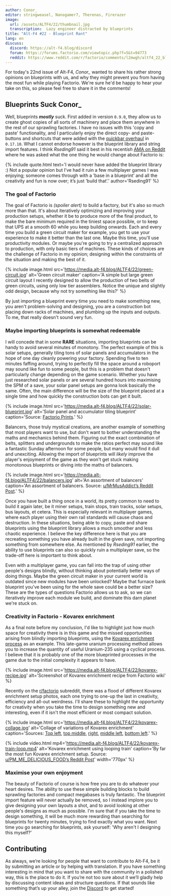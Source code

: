 ```yaml
---
author: Conor_
editor: stringweasel, Nanogamer7, Therenas, Firerazer
image: 
  url: /assets/ALTF4/22/thumbnail.jpg
  transcription:  Lazy engineer distracted by blueprints
title: "Alt-F4 #22 - Blueprint Rant"
lang: en
discuss:
  discord: https://alt-f4.blog/discord
  forum: https://forums.factorio.com/viewtopic.php?f=5&t=94773
  reddit: https://www.reddit.com/r/factorio/comments/l2mwgh/altf4_22_blueprint_rant/
---
```


For today's 22nd issue of Alt-F4, *Conor_* wanted to share his rather strong opinions on blueprints with us, and why they might prevent you from having the most fun while playing Factorio. We're sure he'd be happy to hear your take on this, so please feel free to share it in the comments!

## Blueprints Suck <author>Conor_</author>

Well, blueprints ***mostly*** suck. First added in version `0.9.0`, they allow us to create ghost copies of all sorts of machinery and place them anywhere in the rest of our sprawling factories. I have no issues with this 'copy and paste' functionality, and I particularly enjoy the direct copy- and paste-buttons and shortcuts that were added with the [quickbar overhaul](https://www.factorio.com/blog/post/fff-278) in `0.17.10`. What I cannot endorse however is the blueprint library and string import features. I think *Rseding91* said it best in his recent*ish* [AMA on Reddit](https://www.reddit.com/r/factorio/comments/in5d3i/developer_technicaloriented_ama/g45d2t3/?context=1) where he was asked what the one thing he would change about Factorio is:

{% include quote.html text='I would never have added the blueprint library :) Not a popular opinion but I’ve had it ruin a few multiplayer games I was enjoying; someone comes through with a ’base in a blueprint’ and all the creativity and fun is now over; it’s just ’build that’.' author='Rseding91' %}

### The goal of Factorio

The goal of Factorio is *(spoiler alert)* to build a factory, but it's also so much more than that. It's about iteratively optimizing and improving your production setups, whether it be to produce more of the final product, to make the bare minimum required in the tiniest space possible, or to keep that UPS at a smooth 60 while you keep building onwards. Each and every time you build a green circuit maker for example, you get to use your experience to make it better than the last one. Maybe this time, you'll use productivity modules. Or maybe you're going to try a centralized approach to production, with only basic tiers of machines. These kinds of choices are the challenge of Factorio in my opinion; designing within the constraints of the situation and making the best of it.

{% include image.html src='https://media.alt-f4.blog/ALTF4/22/green-circuit.jpg' alt='Green circuit maker' caption='A simple but large green circuit layout I recently designed to allow the production of two belts of green circuits, using only low tier assemblers. Notice the unique and slightly odd design, because why not try something like this?' %}

By just importing a blueprint every time you need to make something new, you aren't problem-solving and designing, you are a construction bot placing down racks of machines, and plumbing up the inputs and outputs. To me, that really doesn't sound very fun.

### Maybe importing blueprints is somewhat redeemable

I will concede that in some **RARE** situations, importing blueprints can be handy to avoid several minutes of monotony. The perfect example of this is solar setups, generally tiling tons of solar panels and accumulators in the hope of one day cleanly powering your factory. Spending five to ten minutes faffing around, trying to perfectly fill the space around a roboport may sound like fun to some people, but this is a problem that doesn't particularly change depending on the game scenario. Whether you have just researched solar panels or are several hundred hours into maximising the SPM of a save, your solar panel setups are gonna look basically the same. Often, the main difference will be the size of the blueprint placed at a single time and how quickly the construction bots can get it built.

{% include image.html src='https://media.alt-f4.blog/ALTF4/22/solar-blueprint.jpg' alt='Solar panel and accumulator tiling blueprint' caption='Source: <a href="https://factorioprints.com/view/-KYeNAYQVgk2DcbuORde">Factorio Prints</a>.' %}

Balancers, those truly mystical creations, are another example of something that most players want to use, but don't want to bother understanding the maths and mechanics behind them. Figuring out the exact combination of belts, splitters and undergrounds to make the ratios perfect may sound like a fantastic Sunday afternoon for some people, but many would find it dull and unexciting. Allowing the import of blueprints will *likely* improve the player's enjoyment of the game as they won't get stuck making monotonous blueprints or diving into the maths of balancers.

{% include image.html src='https://media.alt-f4.blog/ALTF4/22/balancers.jpg' alt='An assortment of balancers' caption='An assortment of balancers. Source: <a href="https://www.reddit.com/r/factorio/comments/bf600q/my_take_on_balancers_designed_to_help_understand/">u/MrMusAddict’s Reddit Post</a>.' %}

Once you have built a thing once in a world, its pretty common to need to build it again later, be it miner setups, train stops, train tracks, solar setups, bus layouts, et cetera. This is especially relevant in multiplayer games, where each player using their own rail standards will cause chaos and destruction. In these situations, being able to copy, paste and share blueprints using the blueprint library allows a much smoother and less chaotic experience. I believe the key difference here is that you are recreating something you have already built in the given save, not importing something from somewhere else. As mentioned by *Rseding91* earlier, the ability to use blueprints can also so quickly ruin a multiplayer save, so the trade-off here is important to think about.

Even with a multiplayer game, you can fall into the trap of using other people's designs blindly, without thinking about potentially better ways of doing things. Maybe the green circuit maker in your current world is outdated since new modules have been unlocked? Maybe that furnace bank blueprint you've been using for the whole save could be a better size? These are the types of questions Factorio allows us to ask, so we can iteratively improve each module we build, and dominate this darn planet we're stuck on.

### Creativity in Factorio - Kovarex enrichment

As a final note before my conclusion, I'd like to highlight just how much space for creativity there is in this game and the missed opportunities arising from blindly importing blueprints, using the [Kovarex enrichment process](https://wiki.factorio.com/Kovarex_enrichment_process) as an example. This late-game uranium processing method allows you to increase the quantity of useful Uranium-235 using a cyclical process. I believe that it is probably one of the more blueprinted processes in the game due to the initial complexity it appears to have.

{% include image.html src='https://media.alt-f4.blog/ALTF4/22/kovarex-recipe.jpg' alt='Screenshot of Kovarex enrichment recipe from Factorio wiki' %}

Recently on the [r/factorio](https://www.reddit.com/r/factorio/) subreddit, there was a flood of different Kovarex enrichment setup photos, each one trying to one-up the last in creativity, efficiency and all-out weirdness. I'll share these to highlight the opportunity for creativity when you take the time to design something new and interesting, even if it isn't the most efficient or most compact solution.

{% include image.html src='https://media.alt-f4.blog/ALTF4/22/kovarex-collage.jpg' alt='Collage of variations of Kovarex enrichment' caption='Sources: <a href="https://www.reddit.com/r/factorio/comments/it53gn/so_i_built_a_kovarex_enrichment_process_setup/">Top left</a>, <a href="https://www.reddit.com/r/factorio/comments/ju509t/my_noobish_try_at_kovarex_enrichment/">top middle</a>, <a href="https://www.reddit.com/r/factorio/comments/jkmkyc/my_overkill_beaconed_buffered_uranium_processing/">right</a>, <a href="https://www.reddit.com/r/factorio/comments/hrumlj/beaconed_kovarex_processing_with_no_circuits/">middle left</a>, <a href="https://www.reddit.com/r/factorio/comments/hgb8zn/the_1_million_monkeys_method_of_kovarex_enrichment/">bottom left</a>.' %}

{% include video.html mp4='https://media.alt-f4.blog/ALTF4/22/kovarex-train-loop.mp4' alt='Kovarex enrichment using looping train' caption='By far the most fun Kovarex enrichment setup. Source: <a href="https://www.reddit.com/r/factorio/comments/jj4nsl/my_take_on_kovarex_circle_nuketrain_violently/">u/PM_ME_DELICIOUS_FOOD’s Reddit Post</a>' width='770px' %}

### Maximise your own enjoyment

The beauty of Factorio of course is how free you are to do whatever your heart desires. The ability to use these simple building blocks to build sprawling factories and compact megabases is truly fantastic. The blueprint import feature will never actually be removed, so I instead implore you to give designing your own layouts a shot, and to avoid looking at other people's designs as much as possible. I'm sure that if you take the time to design something, it will be much more rewarding than searching for blueprints for twenty minutes, trying to find exactly what you want. Next time you go searching for blueprints, ask yourself: 'Why aren't I designing this myself?'

## Contributing

As always, we’re looking for people that want to contribute to Alt-F4, be it by submitting an article or by helping with translation. If you have something interesting in mind that you want to share with the community in a polished way, this is the place to do it. If you’re not too sure about it we’ll gladly help by discussing content ideas and structure questions. If that sounds like something that’s up your alley, join the [Discord](https://alt-f4.blog/discord) to get started!
